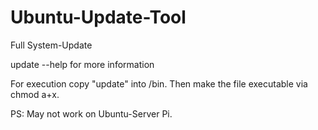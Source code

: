 # Ubuntu-Update-Tool
Full System-Update

update --help for more information


For execution copy "update" into /bin. Then make the file executable via chmod a+x.

PS: May not work on Ubuntu-Server Pi.
